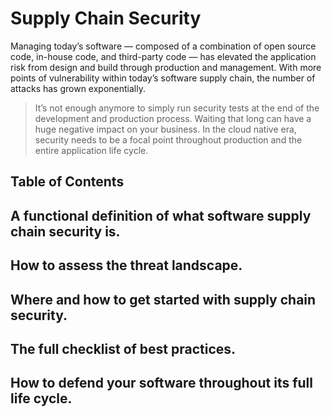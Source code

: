 # Supply Chain Security

Managing today’s software — composed of a combination of open source code, in-house code, and third-party code — has elevated the application risk from design and build through production and management. With more points of vulnerability within today’s software supply chain, the number of attacks has grown exponentially.

> It’s not enough anymore to simply run security tests at the end of the development and production process. Waiting that long can have a huge negative impact on your business. In the cloud native era, security needs to be a focal point throughout production and the entire application life cycle.


## Table of Contents

## A functional definition of what software supply chain security is.


## How to assess the threat landscape.


## Where and how to get started with supply chain security.


## The full checklist of best practices.


## How to defend your software throughout its full life cycle.

